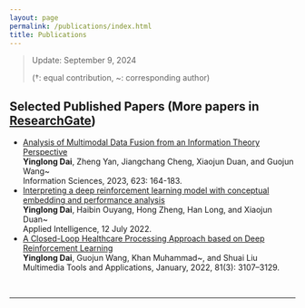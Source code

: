 ```yaml
---
layout: page
permalink: /publications/index.html
title: Publications
---
```


> Update: September 9, 2024
>
> (†: equal contribution, ~: corresponding author)

## Selected Published Papers (More papers in [ResearchGate](https://www.researchgate.net/profile/Yinglong-Dai-2))

- [Analysis of Multimodal Data Fusion from an Information Theory Perspective](https://doi.org/10.1016/j.ins.2022.12.014)<br>**Yinglong Dai**, Zheng Yan, Jiangchang Cheng, Xiaojun Duan, and Guojun Wang~<br> Information Sciences, 2023, 623: 164-183. 
- [Interpreting a deep reinforcement learning model with conceptual embedding and performance analysis](https://doi.org/10.1007/s10489-022-03788-7)<br>**Yinglong Dai**, Haibin Ouyang, Hong Zheng, Han Long, and Xiaojun Duan~<br> Applied Intelligence, 12 July 2022. 
- [A Closed-Loop Healthcare Processing Approach based on Deep Reinforcement Learning](https://doi.org/10.1007/s11042-020-08896-5)<br>**Yinglong Dai**, Guojun Wang, Khan Muhammad~, and Shuai Liu<br>Multimedia Tools and Applications, January, 2022, 81(3): 3107–3129.
<!-- - []()<br> <br> -->

  <br>


---
